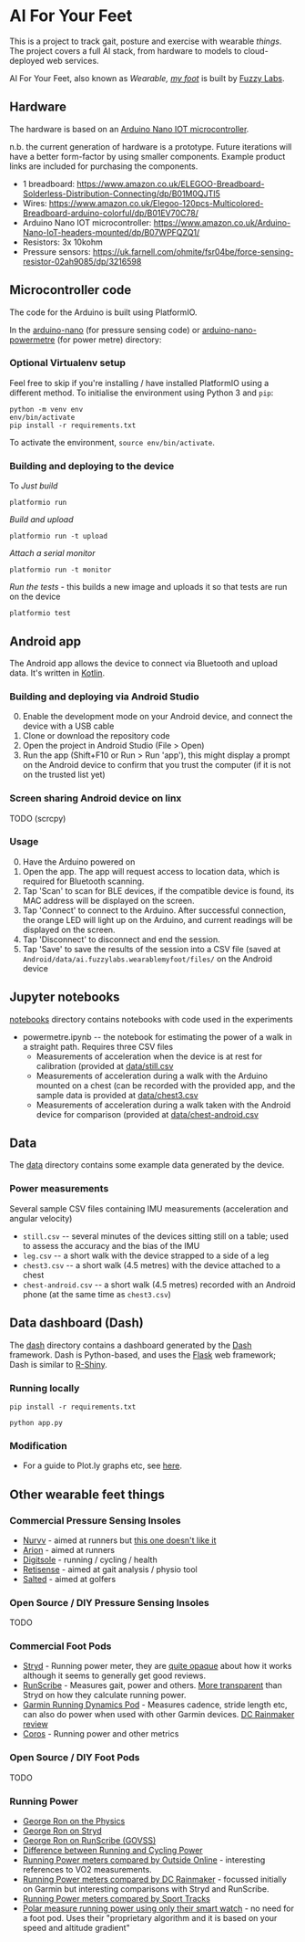 # AI For Your Feet

This is a project to track gait, posture and exercise with wearable _things_. The project covers a full AI stack, from hardware to models to cloud-deployed web services.

AI For Your Feet, also known as *Wearable, [my foot](https://en.wiktionary.org/wiki/my_foot)* is built by [Fuzzy Labs](https://fuzzylabs.ai).

## Hardware

The hardware is based on an [Arduino Nano IOT microcontroller](https://store.arduino.cc/arduino-nano-33-iot).

n.b. the current generation of hardware is a prototype. Future iterations will have a better form-factor by using smaller components. Example product links are included for purchasing the components.

* 1 breadboard: https://www.amazon.co.uk/ELEGOO-Breadboard-Solderless-Distribution-Connecting/dp/B01M0QJTI5
* Wires: https://www.amazon.co.uk/Elegoo-120pcs-Multicolored-Breadboard-arduino-colorful/dp/B01EV70C78/
* Arduino Nano IOT microcontroller: https://www.amazon.co.uk/Arduino-Nano-IoT-headers-mounted/dp/B07WPFQZQ1/
* Resistors: 3x 10kohm
* Pressure sensors: https://uk.farnell.com/ohmite/fsr04be/force-sensing-resistor-02ah9085/dp/3216598

## Microcontroller code

The code for the Arduino is built using PlatformIO.

In the [arduino-nano](arduino-nano) (for pressure sensing code) or [arduino-nano-powermetre](arduino-nano-powermetre) (for power metre)  directory:

### Optional Virtualenv setup

Feel free to skip if you're installing / have installed PlatformIO using a different method. To initialise the environment using Python 3 and `pip`:

```
python -m venv env
env/bin/activate
pip install -r requirements.txt
```

To activate the environment, `source env/bin/activate`.

### Building and deploying to the device

To *Just build*

```
platformio run
```

*Build and upload*

```
platformio run -t upload
```

*Attach a serial monitor*

```
platformio run -t monitor
```

*Run the tests* - this builds a new image and uploads it so that tests are run on the device

```
platformio test
```

## Android app

The Android app allows the device to connect via Bluetooth and upload data. It's written in [Kotlin](https://kotlinlang.org).

### Building and deploying via Android Studio

0. Enable the development mode on your Android device, and connect the device with a USB cable
1. Clone or download the repository code
2. Open the project in Android Studio (File > Open)
3. Run the app (Shift+F10 or Run > Run 'app'), this might display a prompt on the Android device to confirm that you trust the computer (if it is not on the trusted list yet)

### Screen sharing Android device on linx

TODO (scrcpy)

### Usage
0. Have the Arduino powered on
1. Open the app. The app will request access to location data, which is required for Bluetooth scanning.
2. Tap 'Scan' to scan for BLE devices, if the compatible device is found, its MAC address will be displayed on the screen.
3. Tap 'Connect' to connect to the Arduino. After successful connection, the orange LED will light up on the Arduino, and current readings will be displayed on the screen.
4. Tap 'Disconnect' to disconnect and end the session.
5. Tap 'Save' to save the results of the session into a CSV file (saved at `Android/data/ai.fuzzylabs.wearablemyfoot/files/` on the Android device

## Jupyter notebooks

[notebooks](notebooks) directory contains notebooks with code used in the experiments

* powermetre.ipynb -- the notebook for estimating the power of a walk in a straight path. Requires three CSV files
  - Measurements of acceleration when the device is at rest for calibration (provided at [data/still.csv](data/still.csv)
  - Measurements of acceleration during a walk with the Arduino mounted on a chest (can be recorded with the provided app, and the sample data is provided at [data/chest3.csv](data/chest3.csv)
  - Measurements of acceleration during a walk taken with the Android device for comparison (provided at [data/chest-android.csv](data/chest-android.csv)

## Data

The [data](data) directory contains some example data generated by the device.

### Power measurements
Several sample CSV files containing IMU measurements (acceleration and angular velocity)
* `still.csv` -- several minutes of the devices sitting still on a table; used to assess the accuracy and the bias of the IMU
* `leg.csv` -- a short walk with the device strapped to a side of a leg
* `chest3.csv` -- a short walk (4.5 metres) with the device attached to a chest
* `chest-android.csv` -- a short walk (4.5 metres) recorded with an Android phone (at the same time as `chest3.csv`) 

## Data dashboard (Dash)

The [dash](dash) directory contains a dashboard generated by the [Dash](https://plotly.com/dash) framework. Dash is Python-based, and uses the [Flask](https://flask.palletsprojects.com) web framework; Dash is similar to [R-Shiny](https://shiny.rstudio.com).

### Running locally

```
pip install -r requirements.txt
```

```
python app.py
```

### Modification

* For a guide to Plot.ly graphs etc, see [here](https://plotly.com/python).

## Other wearable feet things

### Commercial Pressure Sensing Insoles

* [Nurvv](https://www.nurvv.com/en-gb/) - aimed at runners but [this one doesn't like it](https://www.youtube.com/watch?v=bdbcMtIYq24)
* [Arion](https://www.arion.run/) - aimed at runners
* [Digitsole](https://www.digitsole.com/) - running / cycling / health
* [Retisense](https://retisense.com/) - aimed at gait analysis / physio tool
* [Salted](https://www.salted.ltd/insole) - aimed at golfers

### Open Source / DIY Pressure Sensing Insoles

TODO

### Commercial Foot Pods

* [Stryd](https://www.stryd.com/) - Running power meter, they are [quite opaque](https://support.stryd.com/hc/en-us/articles/115003992194-How-Does-Stryd-Measure-Power-) about how it works although it seems to generally get good reviews.
* [RunScribe](https://runscribe.com) - Measures gait, power and others. [More transparent](https://runscribe.com/power/) than Stryd on how they calculate running power.
* [Garmin Running Dynamics Pod](https://buy.garmin.com/en-GB/GB/p/561205) - Measures cadence, stride length etc, can also do power when used with other Garmin devices. [DC Rainmaker review](https://www.dcrainmaker.com/2017/12/garmin-running-power-good.html)
* [Coros](https://www.coros.com/pod.php) - Running power and other metrics

### Open Source / DIY Foot Pods

TODO

### Running Power

* [George Ron on the Physics](http://www.georgeron.com/2017/09/the-physics-of-running-power.html)
* [George Ron on Stryd](http://www.georgeron.com/2017/12/stryd-running-power-model.html)
* [George Ron on RunScribe (GOVSS)](http://www.georgeron.com/2017/11/the-govss-running-power-algorithm-and.html)
* [Difference between Running and Cycling Power](https://www.trainingpeaks.com/blog/the-differences-between-running-and-cycling-power/)
* [Running Power meters compared by Outside Online](https://www.outsideonline.com/2413011/running-power-meter-comparison-study) - interesting references to VO2 measurements.
* [Running Power meters compared by DC Rainmaker](https://www.dcrainmaker.com/2017/12/garmin-running-power-good.html) - focussed initially on Garmin but interesting comparisons with Stryd and RunScribe.
* [Running Power meters compared by Sport Tracks](https://sporttracks.mobi/blog/how-to-choose-a-running-power-meter)
* [Polar measure running power using only their smart watch](https://www.polar.com/uk-en/smart-coaching/running-power) - no need for a foot pod. Uses their "proprietary algorithm and it is based on your speed and altitude gradient"
